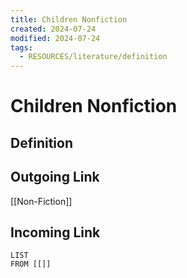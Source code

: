 ```yaml
---
title: Children Nonfiction
created: 2024-07-24
modified: 2024-07-24
tags:
  - RESOURCES/literature/definition
---
```

# Children Nonfiction
## Definition

## Outgoing Link
[[Non-Fiction]]
## Incoming Link
```dataview
LIST
FROM [[]]
```
